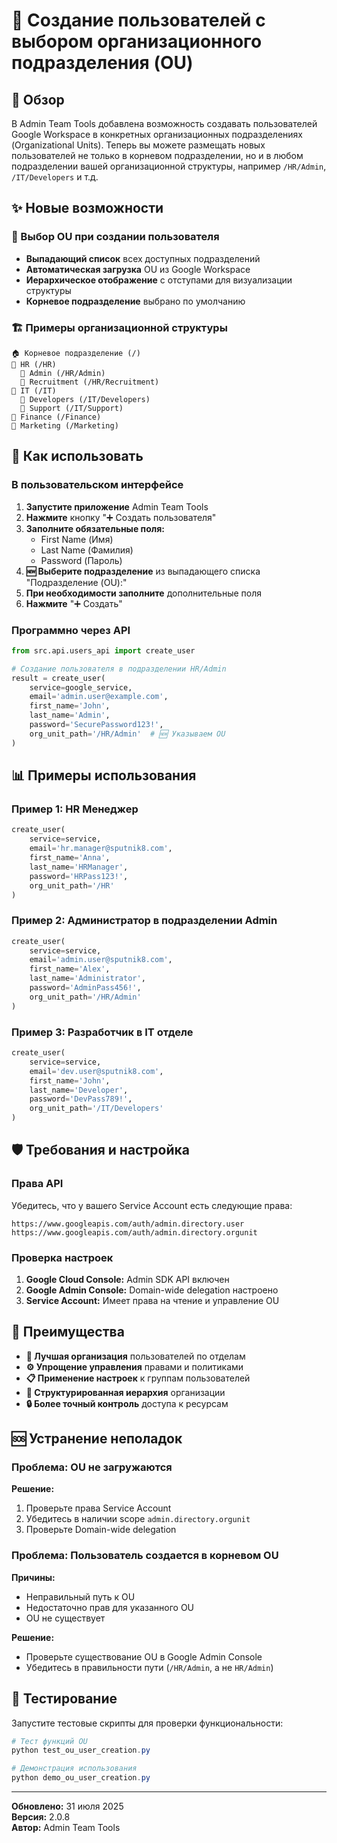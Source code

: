 # 🏢 Создание пользователей с выбором организационного подразделения (OU)

## 📝 Обзор

В Admin Team Tools добавлена возможность создавать пользователей Google Workspace в конкретных организационных подразделениях (Organizational Units). Теперь вы можете размещать новых пользователей не только в корневом подразделении, но и в любом подразделении вашей организационной структуры, например `/HR/Admin`, `/IT/Developers` и т.д.

## ✨ Новые возможности

### 🎯 Выбор OU при создании пользователя
- **Выпадающий список** всех доступных подразделений
- **Автоматическая загрузка** OU из Google Workspace
- **Иерархическое отображение** с отступами для визуализации структуры
- **Корневое подразделение** выбрано по умолчанию

### 🏗️ Примеры организационной структуры
```
🏠 Корневое подразделение (/)
🏢 HR (/HR)
  🏢 Admin (/HR/Admin)
  🏢 Recruitment (/HR/Recruitment)
🏢 IT (/IT)
  🏢 Developers (/IT/Developers)
  🏢 Support (/IT/Support)
🏢 Finance (/Finance)
🏢 Marketing (/Marketing)
```

## 🚀 Как использовать

### В пользовательском интерфейсе

1. **Запустите приложение** Admin Team Tools
2. **Нажмите** кнопку "➕ Создать пользователя"
3. **Заполните обязательные поля:**
   - First Name (Имя)
   - Last Name (Фамилия)
   - Password (Пароль)
4. **🆕 Выберите подразделение** из выпадающего списка "Подразделение (OU):"
5. **При необходимости заполните** дополнительные поля
6. **Нажмите** "➕ Создать"

### Программно через API

```python
from src.api.users_api import create_user

# Создание пользователя в подразделении HR/Admin
result = create_user(
    service=google_service,
    email='admin.user@example.com',
    first_name='John',
    last_name='Admin',
    password='SecurePassword123!',
    org_unit_path='/HR/Admin'  # 🆕 Указываем OU
)
```

## 📊 Примеры использования

### Пример 1: HR Менеджер
```python
create_user(
    service=service,
    email='hr.manager@sputnik8.com',
    first_name='Anna',
    last_name='HRManager',
    password='HRPass123!',
    org_unit_path='/HR'
)
```

### Пример 2: Администратор в подразделении Admin
```python
create_user(
    service=service,
    email='admin.user@sputnik8.com',
    first_name='Alex',
    last_name='Administrator',
    password='AdminPass456!',
    org_unit_path='/HR/Admin'
)
```

### Пример 3: Разработчик в IT отделе
```python
create_user(
    service=service,
    email='dev.user@sputnik8.com',
    first_name='John',
    last_name='Developer',
    password='DevPass789!',
    org_unit_path='/IT/Developers'
)
```

## 🛡️ Требования и настройка

### Права API
Убедитесь, что у вашего Service Account есть следующие права:
```
https://www.googleapis.com/auth/admin.directory.user
https://www.googleapis.com/auth/admin.directory.orgunit
```

### Проверка настроек
1. **Google Cloud Console:** Admin SDK API включен
2. **Google Admin Console:** Domain-wide delegation настроено
3. **Service Account:** Имеет права на чтение и управление OU

## 🎯 Преимущества

- **🏢 Лучшая организация** пользователей по отделам
- **⚙️ Упрощение управления** правами и политиками
- **📋 Применение настроек** к группам пользователей
- **🌳 Структурированная иерархия** организации
- **🔒 Более точный контроль** доступа к ресурсам

## 🆘 Устранение неполадок

### Проблема: OU не загружаются
**Решение:**
1. Проверьте права Service Account
2. Убедитесь в наличии scope `admin.directory.orgunit`
3. Проверьте Domain-wide delegation

### Проблема: Пользователь создается в корневом OU
**Причины:**
- Неправильный путь к OU
- Недостаточно прав для указанного OU
- OU не существует

**Решение:**
- Проверьте существование OU в Google Admin Console
- Убедитесь в правильности пути (`/HR/Admin`, а не `HR/Admin`)

## 🧪 Тестирование

Запустите тестовые скрипты для проверки функциональности:

```powershell
# Тест функций OU
python test_ou_user_creation.py

# Демонстрация использования
python demo_ou_user_creation.py
```

---

**Обновлено:** 31 июля 2025  
**Версия:** 2.0.8  
**Автор:** Admin Team Tools
